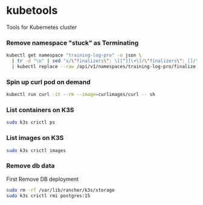 # kubetools
Tools for Kubernetes cluster

### Remove namespace "stuck" as Terminating

```bash
kubectl get namespace "training-log-pro" -o json \
  | tr -d "\n" | sed "s/\"finalizers\": \[[^]]\+\]/\"finalizers\": []/" \
  | kubectl replace --raw /api/v1/namespaces/training-log-pro/finalize -f -
```

### Spin up curl pod on demand

```bash
kubectl run curl -it --rm --image=curlimages/curl -- sh
```

### List containers on K3S

```bash
sudo k3s crictl ps
```

### List images on K3S

```bash
sudo k3s crictl images
```

### Remove db data

First Remove DB deployment

```bash
sudo rm -rf /var/lib/rancher/k3s/storage
sudo k3s crictl rmi postgres:15
```
